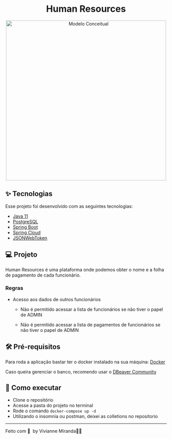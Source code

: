 
<h1 align="center">Human Resources</h1>

<p align="center">
  <img alt="Modelo Conceitual" src="https://github.com/VivianneMiranda/Payroll/blob/main/Modelo_Conceitual.jpeg" width="500">
</p> 

## ✨ Tecnologias

Esse projeto foi desenvolvido com as seguintes tecnologias:

- [Java 11](https://www.oracle.com/br/java/technologies/javase/javase-jdk11-downloads.html)
- [PostgreSQL](https://www.postgresql.org/)
- [Spring Boot](https://spring.io/projects/spring-boot)
- [Spring Cloud](https://spring.io/projects/spring-cloud)
- [JSONWebToken](https://github.com/auth0/node-jsonwebtoken#readme)


## 💻 Projeto

Human Resources é uma plataforma onde podemos obter o nome e a folha de pagamento de cada funcionário.

### Regras

- Acesso aos dados de outros funcionários

    - Não é permitido acessar a lista de funcionários se não tiver o papel de ADMIN

    - Não é permitido acessar a lista de pagamentos de funcionários se não tiver o papel de ADMIN

## 🛠 Pré-requisitos
 Para roda a aplicação bastar ter o docker instalado na sua máquina:
 [Docker](https://www.docker.com/)
 
 Caso queira gerenciar o banco, recomendo usar o [DBeaver Community](https://dbeaver.io/)

## 🚀 Como executar

- Clone o repositório
- Acesse a pasta do projeto no terminal
- Rode o comando `docker-compose up -d`
- Utilizando o insomnia ou postman, deixei as colletions no repositorio


---
Feito com 💜 &nbsp;by Vivianne Miranda👋🏻 &nbsp;